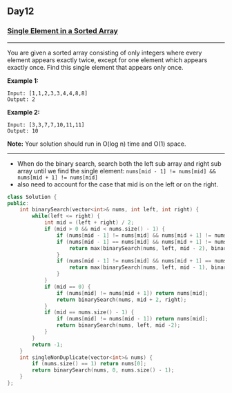## Day12

### [Single Element in a Sorted Array](https://leetcode.com/explore/featured/card/may-leetcoding-challenge/535/week-2-may-8th-may-14th/3327/)

---

You are given a sorted array consisting of only integers where every element appears exactly twice, except for one element which appears exactly once. Find this single element that appears only once.

**Example 1:**
```
Input: [1,1,2,3,3,4,4,8,8]
Output: 2
```

**Example 2:**
```
Input: [3,3,7,7,10,11,11]
Output: 10
```

**Note:** Your solution should run in O(log n) time and O(1) space.

---
- When do the binary search, search both the left sub array and right sub array until we find the single element: `nums[mid - 1] != nums[mid] && nums[mid + 1] != nums[mid]`
- also need to account for the case that mid is on the left or on the right.

```cpp
class Solution {
public:
    int binarySearch(vector<int>& nums, int left, int right) {
        while(left <= right) {
            int mid = (left + right) / 2;
            if (mid > 0 && mid < nums.size() - 1) {
                if (nums[mid - 1] != nums[mid] && nums[mid + 1] != nums[mid]) return nums[mid];
                if (nums[mid - 1] == nums[mid] && nums[mid + 1] != nums[mid]) {
                    return max(binarySearch(nums, left, mid - 2), binarySearch(nums, mid + 1, right));
                }
                if (nums[mid - 1] != nums[mid] && nums[mid + 1] == nums[mid]) {
                    return max(binarySearch(nums, left, mid - 1), binarySearch(nums, mid + 2, right));
                }
            }
            if (mid == 0) {
                if (nums[mid] != nums[mid + 1]) return nums[mid];
                return binarySearch(nums, mid + 2, right);
            }
            if (mid == nums.size() - 1) {
                if (nums[mid] != nums[mid - 1]) return nums[mid];
                return binarySearch(nums, left, mid -2);
            }
        }
        return -1;
    }
    int singleNonDuplicate(vector<int>& nums) {
        if (nums.size() == 1) return nums[0];
        return binarySearch(nums, 0, nums.size() - 1);
    }
};
```